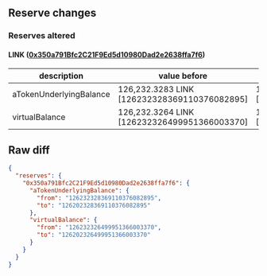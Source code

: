 ## Reserve changes

### Reserves altered

#### LINK ([0x350a791Bfc2C21F9Ed5d10980Dad2e2638ffa7f6](https://optimistic.etherscan.io/address/0x350a791Bfc2C21F9Ed5d10980Dad2e2638ffa7f6))

| description | value before | value after |
| --- | --- | --- |
| aTokenUnderlyingBalance | 126,232.3283 LINK [126232328369110376082895] | 126,202.3283 LINK [126202328369110376082895] |
| virtualBalance | 126,232.3264 LINK [126232326499951366003370] | 126,202.3264 LINK [126202326499951366003370] |


## Raw diff

```json
{
  "reserves": {
    "0x350a791Bfc2C21F9Ed5d10980Dad2e2638ffa7f6": {
      "aTokenUnderlyingBalance": {
        "from": "126232328369110376082895",
        "to": "126202328369110376082895"
      },
      "virtualBalance": {
        "from": "126232326499951366003370",
        "to": "126202326499951366003370"
      }
    }
  }
}
```